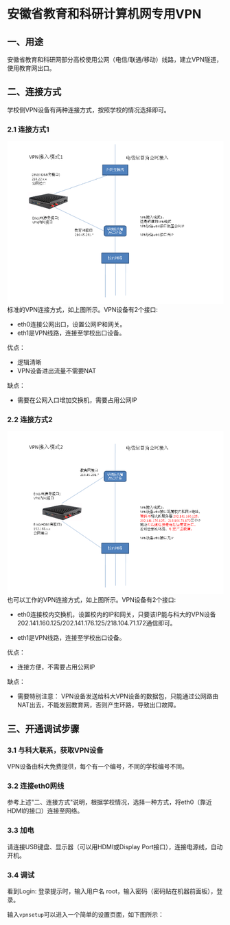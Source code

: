 # 安徽省教育和科研计算机网专用VPN

## 一、用途

安徽省教育和科研网部分高校使用公网（电信/联通/移动）线路，建立VPN隧道，使用教育网出口。

## 二、连接方式

学校侧VPN设备有两种连接方式，按照学校的情况选择即可。

### 2.1 连接方式1

![连接方式1](img/1.png)
标准的VPN连接方式，如上图所示。VPN设备有2个接口:  
- eth0连接公网出口，设置公网IP和网关。
- eth1是VPN线路，连接至学校出口设备。

优点：  
- 逻辑清晰
- VPN设备进出流量不需要NAT

缺点：
- 需要在公网入口增加交换机，需要占用公网IP


### 2.2 连接方式2

![连接方式2](img/2.png)
也可以工作的VPN连接方式，如上图所示。VPN设备有2个接口:  
- eth0连接校内交换机，设置校内的IP和网关，只要该IP能与科大的VPN设备202.141.160.125/202.141.176.125/218.104.71.172通信即可。

- eth1是VPN线路，连接至学校出口设备。

优点：  
- 连接方便，不需要占用公网IP

缺点：
- 需要特别注意： VPN设备发送给科大VPN设备的数据包，只能通过公网路由NAT出去，不能发回教育网，否则产生环路，导致出口故障。


## 三、开通调试步骤

### 3.1 与科大联系，获取VPN设备

VPN设备由科大免费提供，每个有一个编号，不同的学校编号不同。

### 3.2 连接eth0网线

参考上述"二、连接方式"说明，根据学校情况，选择一种方式，将eth0（靠近HDMI的接口）连接至网络。

### 3.3 加电

请连接USB键盘、显示器（可以用HDMI或Display Port接口），连接电源线，自动开机。

### 3.4 调试

看到Login: 登录提示时，输入用户名 root，输入密码（密码贴在机器前面板），登录。

输入`vpnsetup`可以进入一个简单的设置页面，如下图所示：


